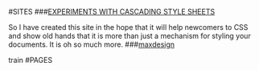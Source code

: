 #SITES
###[EXPERIMENTS WITH CASCADING STYLE SHEETS](http://www.cssplay.co.uk/)

So I have created this site in the hope that it will help newcomers to CSS and show old hands that it is more than just a mechanism for styling your documents. It is oh so much more.
###[maxdesign](http://css.maxdesign.com.au/index.htm)

train
#PAGES

